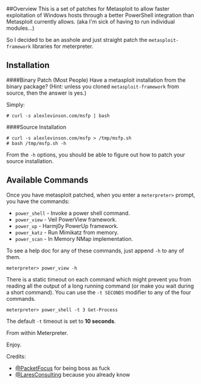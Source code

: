 ##Overview
This is a set of patches for Metasploit to allow faster exploitation of Windows hosts through a better PowerShell integration than Metasploit currently allows. (aka I'm sick of having to run individual modules...)

So I decided to be an asshole and just straight patch the `metasploit-framework` libraries for meterpreter.

## Installation
####Binary Patch (Most People)
Have a metasploit installation from the binary package? (Hint: unless you cloned `metasploit-framework` from source, then the answer is yes.)

Simply:

```
# curl -s alexlevinson.com/msfp | bash
```

####Source Installation
```
# curl -s alexlevinson.com/msfp > /tmp/msfp.sh
# bash /tmp/msfp.sh -h
```
From the `-h` options, you should be able to figure out how to patch your source installation.

## Available Commands

Once you have metasploit patched, when you enter a `meterpreter>` prompt, you have the commands:

 * `power_shell` - Invoke a power shell command.
 * `power_view` - Veil PowerView framework.
 * `power_up` - Harmj0y PowerUp framework.
 * `power_katz` - Run Mimikatz from memory.
 * `power_scan` - In Memory NMap implementation.
 
To see a help doc for any of these commands, just append `-h` to any of them.

```
meterpreter> power_view -h
```
 
There is a static timeout on each command which might prevent you from reading all the output of a long running command (or make you wait during a short command). You can use the `-t SECONDS` modifier to any of the four commands.

```
meterpreter> power_shell -t 3 Get-Process
```
The default `-t` timeout is set to **10 seconds**.


 
From within Meterpreter.

Enjoy.

Credits:

- [@PacketFocus](https://twitter.com/packetfocus) for being boss as fuck
- [@LaresConsulting](https://twitter.com/laresconsulting) because you already know